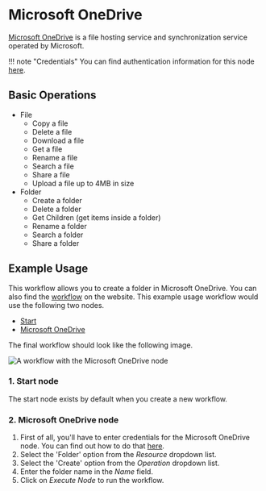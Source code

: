 # Microsoft OneDrive

[Microsoft OneDrive](https://onedrive.live.com/) is a file hosting service and synchronization service operated by Microsoft.

!!! note "Credentials"
    You can find authentication information for this node [here](/integrations/builtin/credentials/microsoft/).


## Basic Operations

* File
    * Copy a file
    * Delete a file
    * Download a file
    * Get a file
    * Rename a file
    * Search a file
    * Share a file
    * Upload a file up to 4MB in size
* Folder
    * Create a folder
    * Delete a folder
    * Get Children (get items inside a folder)
    * Rename a folder
    * Search a folder
    * Share a folder

## Example Usage

This workflow allows you to create a folder in Microsoft OneDrive. You can also find the [workflow](https://n8n.io/workflows/565) on the website. This example usage workflow would use the following two nodes.
- [Start](/integrations/builtin/core-nodes/n8n-nodes-base.start/)
- [Microsoft OneDrive]()

The final workflow should look like the following image.

![A workflow with the Microsoft OneDrive node](/_images/integrations/builtin/app-nodes/microsoftonedrive/workflow.png)

### 1. Start node

The start node exists by default when you create a new workflow.

### 2. Microsoft OneDrive node

1. First of all, you'll have to enter credentials for the Microsoft OneDrive node. You can find out how to do that [here](/integrations/builtin/credentials/microsoft/).
2. Select the 'Folder' option from the *Resource* dropdown list.
3. Select the 'Create' option from the *Operation* dropdown list.
4. Enter the folder name in the *Name* field.
5. Click on *Execute Node* to run the workflow.
